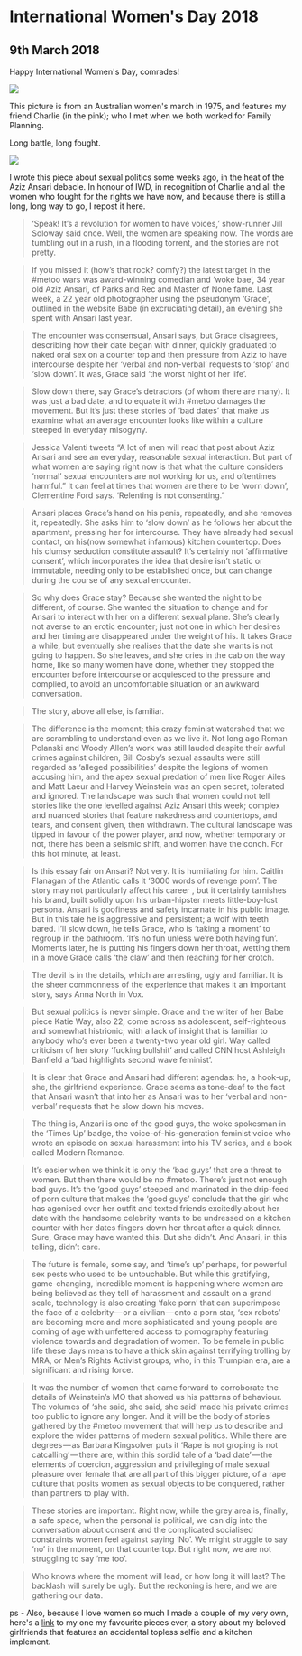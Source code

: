 ﻿
# International Women's Day 2018

## 9th March 2018


Happy International Women's Day, comrades! 

<img src="/images/20180309/pic1.jpg" class="photo-horiz" />

This picture is from an Australian women's march in 1975, and features my friend Charlie (in the pink); who I met when we both worked for Family Planning. 

Long battle, long fought. 

<img src="/images/20180309/pic2.png" class="photo-horiz" />

I wrote this piece about sexual politics some weeks ago, in the heat of the Aziz Ansari debacle. In honour of IWD, in recognition of Charlie and all the women who fought for the rights we have now, and because there is still a long, long way to go, I repost it here.

> ‘Speak! It’s a revolution for women to have voices,’ show-runner Jill Soloway said once. Well, the women are speaking now. The words are tumbling out in a rush, in a flooding torrent, and the stories are not pretty.

> If you missed it (how’s that rock? comfy?) the latest target in the #metoo wars was award-winning comedian and ‘woke bae’, 34 year old Aziz Ansari, of Parks and Rec and Master of None fame. Last week, a 22 year old photographer using the pseudonym ‘Grace’, outlined in the website Babe (in excruciating detail), an evening she spent with Ansari last year.

> The encounter was consensual, Ansari says, but Grace disagrees, describing how their date began with dinner, quickly graduated to naked oral sex on a counter top and then pressure from Aziz to have intercourse despite her ‘verbal and non-verbal’ requests to ‘stop’ and ‘slow down’. It was, Grace said ‘the worst night of her life’.

> Slow down there, say Grace’s detractors (of whom there are many). It was just a bad date, and to equate it with #metoo damages the movement. But it’s just these stories of ‘bad dates’ that make us examine what an average encounter looks like within a culture steeped in everyday misogyny.

> Jessica Valenti tweets “A lot of men will read that post about Aziz Ansari and see an everyday, reasonable sexual interaction. But part of what women are saying right now is that what the culture considers ‘normal’ sexual encounters are not working for us, and oftentimes harmful.” It can feel at times that women are there to be ‘worn down’, Clementine Ford says. ‘Relenting is not consenting.’

> Ansari places Grace’s hand on his penis, repeatedly, and she removes it, repeatedly. She asks him to ‘slow down’ as he follows her about the apartment, pressing her for intercourse. They have already had sexual contact, on his(now somewhat infamous) kitchen countertop. Does his clumsy seduction constitute assault? It’s certainly not ‘affirmative consent’, which incorporates the idea that desire isn’t static or immutable, needing only to be established once, but can change during the course of any sexual encounter.

> So why does Grace stay? Because she wanted the night to be different, of course. She wanted the situation to change and for Ansari to interact with her on a different sexual plane. She’s clearly not averse to an erotic encounter; just not one in which her desires and her timing are disappeared under the weight of his. It takes Grace a while, but eventually she realises that the date she wants is not going to happen. So she leaves, and she cries in the cab on the way home, like so many women have done, whether they stopped the encounter before intercourse or acquiesced to the pressure and complied, to avoid an uncomfortable situation or an awkward conversation.

> The story, above all else, is familiar.

> The difference is the moment; this crazy feminist watershed that we are scrambling to understand even as we live it. Not long ago Roman Polanski and Woody Allen’s work was still lauded despite their awful crimes against children, Bill Cosby’s sexual assaults were still regarded as ‘alleged possibilities’ despite the legions of women accusing him, and the apex sexual predation of men like Roger Ailes and Matt Laeur and Harvey Weinstein was an open secret, tolerated and ignored. The landscape was such that women could not tell stories like the one levelled against Aziz Ansari this week; complex and nuanced stories that feature nakedness and countertops, and tears, and consent given, then withdrawn. The cultural landscape was tipped in favour of the power player, and now, whether temporary or not, there has been a seismic shift, and women have the conch. For this hot minute, at least.

> Is this essay fair on Ansari? Not very. It is humiliating for him. Caitlin Flanagan of the Atlantic calls it ‘3000 words of revenge porn’. The story may not particularly affect his career , but it certainly tarnishes his brand, built solidly upon his urban-hipster meets little-boy-lost persona. Ansari is goofiness and safety incarnate in his public image. But in this tale he is aggressive and persistent; a wolf with teeth bared. I’ll slow down, he tells Grace, who is ‘taking a moment’ to regroup in the bathroom. ‘It’s no fun unless we’re both having fun’. Moments later, he is putting his fingers down her throat, wetting them in a move Grace calls ‘the claw’ and then reaching for her crotch.

> The devil is in the details, which are arresting, ugly and familiar. It is the sheer commonness of the experience that makes it an important story, says Anna North in Vox.

> But sexual politics is never simple. Grace and the writer of her Babe piece Katie Way, also 22, come across as adolescent, self-righteous and somewhat histrionic; with a lack of insight that is familiar to anybody who’s ever been a twenty-two year old girl. Way called criticism of her story ‘fucking bullshit’ and called CNN host Ashleigh Banfield a ‘bad highlights second wave feminist’.

> It is clear that Grace and Ansari had different agendas: he, a hook-up, she, the girlfriend experience. Grace seems as tone-deaf to the fact that Ansari wasn’t that into her as Ansari was to her ‘verbal and non-verbal’ requests that he slow down his moves.

> The thing is, Anzari is one of the good guys, the woke spokesman in the ‘Times Up’ badge, the voice-of-his-generation feminist voice who wrote an episode on sexual harassment into his TV series, and a book called Modern Romance.

> It’s easier when we think it is only the ‘bad guys’ that are a threat to women. But then there would be no #metoo. There’s just not enough bad guys. It’s the ‘good guys’ steeped and marinated in the drip-feed of porn culture that makes the ‘good guys’ conclude that the girl who has agonised over her outfit and texted friends excitedly about her date with the handsome celebrity wants to be undressed on a kitchen counter with her dates fingers down her throat after a quick dinner. Sure, Grace may have wanted this. But she didn’t. And Ansari, in this telling, didn’t care.

> The future is female, some say, and ‘time’s up’ perhaps, for powerful sex pests who used to be untouchable. But while this gratifying, game-changing, incredible moment is happening where women are being believed as they tell of harassment and assault on a grand scale, technology is also creating ‘fake porn’ that can superimpose the face of a celebrity — or a civilian — onto a porn star, ‘sex robots’ are becoming more and more sophisticated and young people are coming of age with unfettered access to pornography featuring violence towards and degradation of women. To be female in public life these days means to have a thick skin against terrifying trolling by MRA, or Men’s Rights Activist groups, who, in this Trumpian era, are a significant and rising force.

> It was the number of women that came forward to corroborate the details of Weinstein’s MO that showed us his patterns of behaviour. The volumes of ‘she said, she said, she said’ made his private crimes too public to ignore any longer. And it will be the body of stories gathered by the #metoo movement that will help us to describe and explore the wider patterns of modern sexual politics. While there are degrees — as Barbara Kingsolver puts it ‘Rape is not groping is not catcalling’ — there are, within this sordid tale of a ‘bad date’ — the elements of coercion, aggression and privileging of male sexual pleasure over female that are all part of this bigger picture, of a rape culture that posits women as sexual objects to be conquered, rather than partners to play with.

> These stories are important. Right now, while the grey area is, finally, a safe space, when the personal is political, we can dig into the conversation about consent and the complicated socialised constraints women feel against saying ‘No’. We might struggle to say ‘no’ in the moment, on that countertop. But right now, we are not struggling to say ‘me too’.

> Who knows where the moment will lead, or how long it will last? The backlash will surely be ugly. But the reckoning is here, and we are gathering our data.

ps - Also, because I love women so much I made a couple of my very own, here's a [link](http://www.dailylife.com.au/life-and-love/your-girlfriends-will-always-be-there-in-good-and-bad-underwear-20160614-gpj7v2.html) to my one my favourite pieces ever, a story about my beloved girlfriends that features an accidental topless selfie and a kitchen implement.
